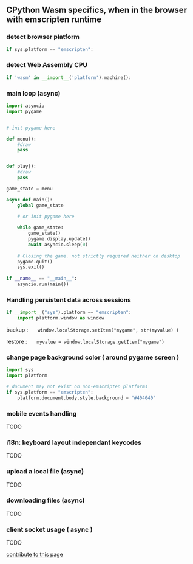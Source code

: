 ## CPython Wasm specifics, when in the browser with emscripten runtime

### detect browser platform

```py
if sys.platform == "emscripten":
```

### detect Web Assembly CPU

```py
if 'wasm' in __import__('platform').machine():
```

### main loop (async)

```py
import asyncio
import pygame


# init pygame here

def menu():
    #draw
    pass


def play():
    #draw
    pass

game_state = menu

async def main():
    global game_state
    
    # or init pygame here 

    while game_state:
        game_state()
        pygame.display.update()
        await asyncio.sleep(0)
        
    # Closing the game. not strictly required neither on desktop
    pygame.quit()
    sys.exit()
        
if __name__ == "__main__":
    asyncio.run(main())
```


### Handling persistent data across sessions
```py
if __import__("sys").platform == "emscripten":
    import platform.window as window
```
backup :
`   window.localStorage.setItem("mygame", str(myvalue) )`

restore :
`   myvalue = window.localStorage.getItem("mygame")`

### change page background color ( around pygame screen )
```py
import sys
import platform

# document may not exist on non-emscripten platforms
if sys.platform == "emscripten":    
    platform.document.body.style.background = "#404040"
```    
### mobile events handling 

TODO


### i18n: keyboard layout independant keycodes

TODO

### upload a local file (async)

TODO

### downloading files (async)

TODO

### client socket usage ( async )

TODO






[contribute to this page](https://github.com/pygame-web/pygame-web.github.io/edit/main/wiki/python-wasm/README.md)
